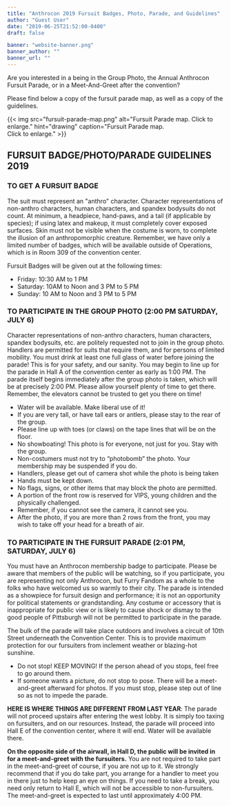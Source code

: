 ```yaml
---
title: "Anthrocon 2019 Fursuit Badges, Photo, Parade, and Guidelines"
author: "Guest User"
date: "2019-06-25T21:52:00-0400"
draft: false

banner: "website-banner.png"
banner_author: ""
banner_url: ""
---
```


Are you interested in a being in the Group Photo, the Annual Anthrocon Fursuit Parade, or in a Meet-And-Greet after the convention?

Please find below a copy of the fursuit parade map, as well as a copy of the guidelines.

{{< img src="fursuit-parade-map.png" alt="Fursuit Parade map. Click to enlarge." hint="drawing" caption="Fursuit Parade map.<br>Click to enlarge." >}}

## FURSUIT BADGE/PHOTO/PARADE GUIDELINES 2019

### TO GET A FURSUIT BADGE

The suit must represent an "anthro" character. Character representations of non-anthro characters, human characters, and spandex bodysuits do not count. At minimum, a headpiece, hand-paws, and a tail (if applicable by species); if using latex and makeup, it must completely cover exposed surfaces. Skin must not be visible when the costume is worn, to complete the illusion of an anthropomorphic creature. Remember, we have only a limited number of badges, which will be available outside of Operations, which is in Room 309 of the convention center.

Fursuit Badges will be given out at the following times:

- Friday: 10:30 AM to 1 PM
- Saturday: 10AM to Noon and 3 PM to 5 PM
- Sunday: 10 AM to Noon and 3 PM to 5 PM

### TO PARTICIPATE IN THE GROUP PHOTO (2:00 PM SATURDAY, JULY 6)

Character representations of non-anthro characters, human characters, spandex bodysuits, etc. are politely requested not to join in the group photo. Handlers are permitted for suits that require them, and for persons of limited mobility. You must drink at least one full glass of water before joining the parade! This is for your safety, and our sanity. You may begin to line up for the parade in Hall A of the convention center as early as 1:00 PM. The parade itself begins immediately after the group photo is taken, which will be at precisely 2:00 PM. Please allow yourself plenty of time to get there. Remember, the elevators cannot be trusted to get you there on time!

- Water will be available. Make liberal use of it!
- If you are very tall, or have tall ears or antlers, please stay to the rear of the group.
- Please line up with toes (or claws) on the tape lines that will be on the floor.
- No showboating! This photo is for everyone, not just for you. Stay with the group.
- Non-costumers must not try to “photobomb” the photo. Your membership may be suspended if you do.
- Handlers, please get out of camera shot while the photo is being taken
- Hands must be kept down.
- No flags, signs, or other items that may block the photo are permitted.
- A portion of the front row is reserved for VIPS, young children and the physically challenged.
- Remember, if you cannot see the camera, it cannot see you.
- After the photo, if you are more than 2 rows from the front, you may wish to take off your head for a breath of air.

### TO PARTICIPATE IN THE FURSUIT PARADE (2:01 PM, SATURDAY, JULY 6)

You must have an Anthrocon membership badge to participate. Please be aware that members of the public will be watching, so if you participate, you are representing not only Anthrocon, but Furry Fandom as a whole to the folks who have welcomed us so warmly to their city. The parade is intended as a showpiece for fursuit design and performance; it is not an opportunity for political statements or grandstanding. Any costume or accessory that is inappropriate for public view or is likely to cause shock or dismay to the good people of Pittsburgh will not be permitted to participate in the parade.

The bulk of the parade will take place outdoors and involves a circuit of 10th Street underneath the Convention Center. This is to provide maximum protection for our fursuiters from inclement weather or blazing-hot sunshine.

- Do not stop! KEEP MOVING! If the person ahead of you stops, feel free to go around them.
- If someone wants a picture, do not stop to pose. There will be a meet-and-greet afterward for photos. If you must stop, please step out of line so as not to impede the parade.

**HERE IS WHERE THINGS ARE DIFFERENT FROM LAST YEAR**: The parade will not proceed upstairs after entering the west lobby. It is simply too taxing on fursuiters, and on our resources. Instead, the parade will proceed into Hall E of the convention center, where it will end. Water will be available there.

**On the opposite side of the airwall, in Hall D, the public will be invited in for a meet-and-greet with the fursuiters.** You are not required to take part in the meet-and-greet of course, if you are not up to it. We strongly recommend that if you do take part, you arrange for a handler to meet you in there just to help keep an eye on things. If you need to take a break, you need only return to Hall E, which will not be accessible to non-fursuiters. The meet-and-greet is expected to last until approximately 4:00 PM.
